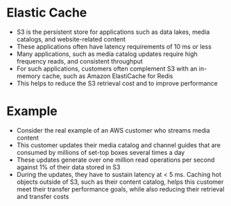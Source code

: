 
# Elastic Cache
- S3 is the persistent store for applications such as data lakes, media catalogs, and website-related content
- These applications often have latency requirements of 10 ms or less
- Many applications, such as media catalog updates require high frequency reads, and consistent throughput
- For such applications, customers often complement S3 with an in-memory cache, such as Amazon ElastiCache for Redis
- This helps to reduce the S3 retrieval cost and to improve performance

# Example
- Consider the real example of an AWS customer who streams media content
- This customer updates their media catalog and channel guides that are consumed by millions of set-top boxes several 
  times a day
- These updates generate over one million read operations per second against 1% of their data stored in S3
- During the updates, they have to sustain latency at < 5 ms. Caching hot objects outside of S3, such as their content 
  catalog, helps this customer meet their transfer performance goals, while also reducing their retrieval and transfer 
  costs